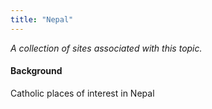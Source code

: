 ```yaml
---
title: "Nepal"
---
```



*A collection of sites associated with this topic.*

#### Background

Catholic places of interest in Nepal



